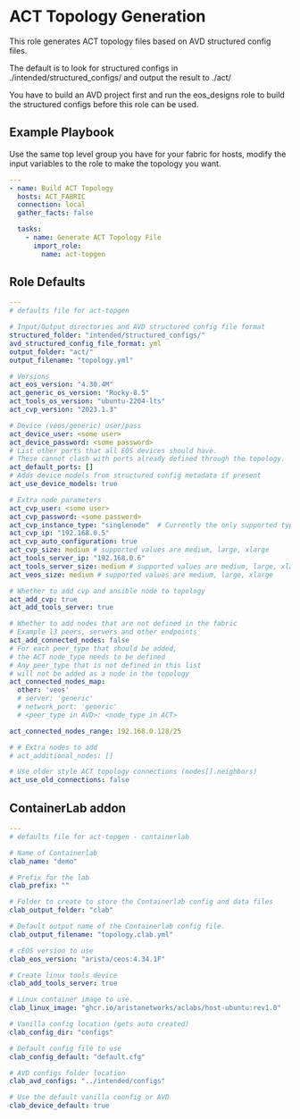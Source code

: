 # ACT Topology Generation

This role generates ACT topology files based on AVD structured config files.

The default is to look for structured configs in ./intended/structured_configs/ and output the result to ./act/

You have to build an AVD project first and run the eos_designs role to build the structured configs before this role can be used.

## Example Playbook

Use the same top level group you have for your fabric for hosts, modify the input variables to the role to make the topology you want.

```yaml
---
- name: Build ACT Topology
  hosts: ACT_FABRIC
  connection: local
  gather_facts: false

  tasks:
    - name: Generate ACT Topology File
      import_role:
        name: act-topgen
```

## Role Defaults

```yaml
---
# defaults file for act-topgen

# Input/Output directories and AVD structured config file format
structured_folder: "intended/structured_configs/"
avd_structured_config_file_format: yml
output_folder: "act/"
output_filename: "topology.yml"

# Versions
act_eos_version: "4.30.4M"
act_generic_os_version: "Rocky-8.5"
act_tools_os_version: "ubuntu-2204-lts"
act_cvp_version: "2023.1.3"

# Device (veos/generic) user/pass
act_device_user: <some user>
act_device_password: <some password>
# List other ports that all EOS devices should have.
# These cannot clash with ports already defined through the topology.
act_default_ports: []
# Adds device models from structured config metadata if present
act_use_device_models: true

# Extra node parameters
act_cvp_user: <some user>
act_cvp_password: <some password>
act_cvp_instance_type: "singlenode"  # Currently the only supported type
act_cvp_ip: "192.168.0.5"
act_cvp_auto_configuration: true
act_cvp_size: medium # supported values are medium, large, xlarge
act_tools_server_ip: "192.168.0.6"
act_tools_server_size: medium # supported values are medium, large, xlarge
act_veos_size: medium # supported values are medium, large, xlarge

# Whether to add cvp and ansible node to topology
act_add_cvp: true
act_add_tools_server: true

# Whether to add nodes that are not defined in the fabric
# Example l3 peers, servers and other endpoints
act_add_connected_nodes: false
# For each peer_type that should be added,
# the ACT node_type needs to be defined
# Any peer_type that is not defined in this list
# will not be added as a node in the topology
act_connected_nodes_map:
  other: 'veos'
  # server: 'generic'
  # network_port: 'generic'
  # <peer_type in AVD>: <node_type in ACT>

act_connected_nodes_range: 192.168.0.128/25

# # Extra nodes to add
# act_additional_nodes: []

# Use older style ACT topology connections (nodes[].neighbors)
act_use_old_connections: false
```

## ContainerLab addon

```yaml
---
# defaults file for act-topgen - containerlab

# Name of Containerlab
clab_name: "demo"

# Prefix for the lab
clab_prefix: ""

# Folder to create to store the Containerlab config and data files
clab_output_folder: "clab"

# Default output name of the Containerlab config file.
clab_output_filename: "topology.clab.yml"

# cEOS version to use
clab_eos_version: "arista/ceos:4.34.1F"

# Create linux tools device
clab_add_tools_server: true

# Linux container image to use.
clab_linux_image: "ghcr.io/aristanetworks/aclabs/host-ubuntu:rev1.0"

# Vanilla config location (gets auto created)
clab_config_dir: "configs"

# Default config file to use
clab_config_default: "default.cfg"

# AVD configs folder location
clab_avd_configs: "../intended/configs"

# Use the default vanilla coonfig or AVD
clab_device_default: true

```
